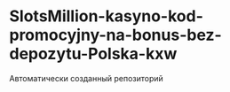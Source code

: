 # SlotsMillion-kasyno-kod-promocyjny-na-bonus-bez-depozytu-Polska-kxw
Автоматически созданный репозиторий
